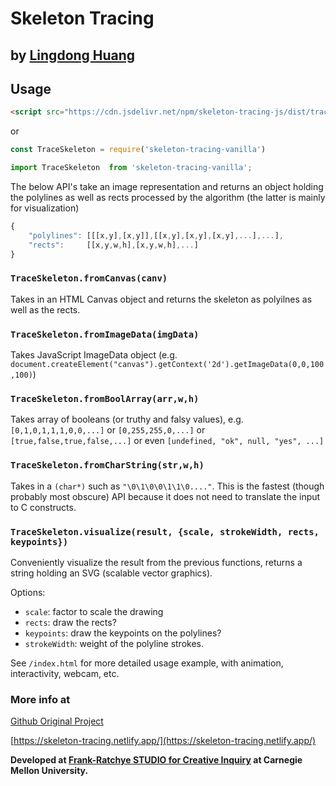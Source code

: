 # Skeleton Tracing 
## by [Lingdong Huang](https://github.com/LingDong-)

## Usage

```html
<script src="https://cdn.jsdelivr.net/npm/skeleton-tracing-js/dist/trace_skeleton.min.js"></script>
```

or 

```js
const TraceSkeleton = require('skeleton-tracing-vanilla')

import TraceSkeleton  from 'skeleton-tracing-vanilla';
```


The below API's take an image representation and returns an object holding the polylines as well as rects processed by the algorithm (the latter is mainly for visualization)

```js
{
	"polylines": [[[x,y],[x,y]],[[x,y],[x,y],[x,y],...],...],
	"rects":     [[x,y,w,h],[x,y,w,h],...]
}
```


### `TraceSkeleton.fromCanvas(canv)` 

Takes in an HTML Canvas object and returns the skeleton as polyilnes as well as the rects.

### `TraceSkeleton.fromImageData(imgData)` 

Takes JavaScript ImageData object (e.g. `document.createElement("canvas").getContext('2d').getImageData(0,0,100,100)`)

### `TraceSkeleton.fromBoolArray(arr,w,h)` 

Takes array of booleans (or truthy and falsy values), e.g. `[0,1,0,1,1,1,0,0,...]` or `[0,255,255,0,...]` or `[true,false,true,false,...]` or even `[undefined, "ok", null, "yes", ...]`

### `TraceSkeleton.fromCharString(str,w,h)` 

Takes in a `(char*)` such as `"\0\1\0\0\1\1\0...."`. This is the fastest (though probably most obscure) API because it does not need to translate the input to C constructs.


### `TraceSkeleton.visualize(result, {scale, strokeWidth, rects, keypoints})`

Conveniently visualize the result from the previous functions, returns a string holding an SVG (scalable vector graphics).

Options:

- `scale`: factor to scale the drawing
- `rects`: draw the rects?
- `keypoints`: draw the keypoints on the polylines?
- `strokeWidth`: weight of the polyline strokes.

See `/index.html` for more detailed usage example, with animation, interactivity, webcam, etc.


### More info at

[Github Original Project](https://github.com/LingDong-/skeleton-tracing)

[https://skeleton-tracing.netlify.app/](https://skeleton-tracing.netlify.app/)

**Developed at [Frank-Ratchye STUDIO for Creative Inquiry](https://studioforcreativeinquiry.org) at Carnegie Mellon University.**
